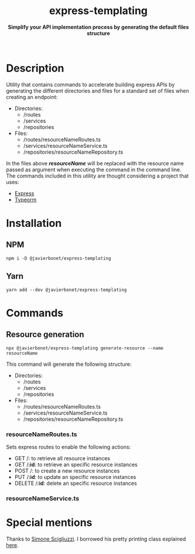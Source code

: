 <h1 align="center"> express-templating </h1>
<p align="center">
  <b>Simplify your API implementation process by generating the default files structure</b>
</p>

<br>

# Description

Utility that contains commands to accelerate building express APIs by generating the different directories and files for a standard set of files when creating an endpoint:
  - Directories:
    - /routes
    - /services
    - /repositories
  - Files:
    - /routes/resourceNameRoutes.ts
    - /services/resourceNameService.ts
    - /repositories/resourceNameRepository.ts

In the files above ***resourceName*** will be replaced with the resource name passed as argument when executing the command in the command line.
The commands included in this utility are thought considering a project that uses:
  - [Express](https://expressjs.com/)
  - [Typeorm](https://typeorm.io/)

# Installation
  ## NPM
  `npm i -D @javierbonet/express-templating`
  ## Yarn
  `yarn add --dev @javierbonet/express-templating`

# Commands

  ## Resource generation
  `npx @javierbonet/express-templating generate-resource --name resourceName`

  This command will generate the following structure:
  - Directories:
    - /routes
    - /services
    - /repositories
  - Files:
    - /routes/resourceNameRoutes.ts
    - /services/resourceNameService.ts
    - /repositories/resourceNameRepository.ts
 
  ### resourceNameRoutes.ts
  Sets express routes to enable the following actions:
  - GET /: to retrieve all resource instances
  - GET /**:id**: to retrieve an specific resource instances
  - POST /: to create a new resource instances
  - PUT /**:id**: to update an specific resource instances
  - DELETE /**:id**: delete an specific resource instances

  ### resourceNameService.ts


# Special mentions

  Thanks to [Simone Scigliuzzi](https://medium.com/@simonescigliuzzi). I borrowed his pretty printing class explained [here](https://medium.com/@simonescigliuzzi/creating-a-pretty-console-for-your-nodejs-applications-81a713353554).

